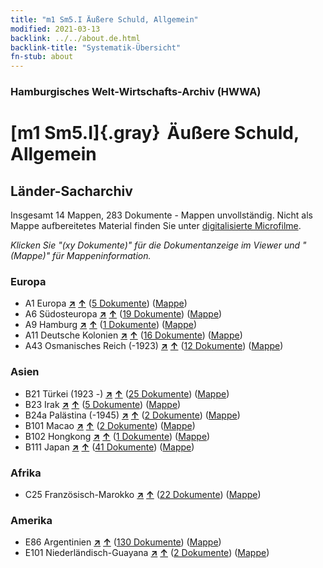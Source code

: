 ```yaml
---
title: "m1 Sm5.I Äußere Schuld, Allgemein"
modified: 2021-03-13
backlink: ../../about.de.html
backlink-title: "Systematik-Übersicht"
fn-stub: about
---
```


### Hamburgisches Welt-Wirtschafts-Archiv (HWWA)

# [m1 Sm5.I]{.gray}&#8201; Äußere Schuld, Allgemein&#160; 







## Länder-Sacharchiv




Insgesamt 14 Mappen, 283 Dokumente - Mappen unvollständig.
Nicht als Mappe aufbereitetes Material finden Sie unter [digitalisierte Microfilme](/film/h1_sh.de.html).

_Klicken Sie "(xy Dokumente)" für die Dokumentanzeige im Viewer und "(Mappe)" für Mappeninformation._




### Europa

- A1 Europa [**&nearr;**](../../../geo/i/140892/about.de.html "Europa (alle Mappen)") [**&uarr;**](../../../geo/about.de.html#A1 "Ländersystematik") (<a href="https://pm20.zbw.eu/iiifview/folder/sh/140892,144818" title="über: Europa : Äußere Schuld, Allgemein" target="_blank">5 Dokumente</a>) ([Mappe](../../../../folder/sh/1408xx/140892/1448xx/144818/about.de.html))
- A6 Südosteuropa [**&nearr;**](../../../geo/i/140900/about.de.html "Südosteuropa (alle Mappen)") [**&uarr;**](../../../geo/about.de.html#A6 "Ländersystematik") (<a href="https://pm20.zbw.eu/iiifview/folder/sh/140900,144818" title="über: Südosteuropa : Äußere Schuld, Allgemein" target="_blank">19 Dokumente</a>) ([Mappe](../../../../folder/sh/1409xx/140900/1448xx/144818/about.de.html))
- A9 Hamburg [**&nearr;**](../../../geo/i/140905/about.de.html "Hamburg (alle Mappen)") [**&uarr;**](../../../geo/about.de.html#A9 "Ländersystematik") (<a href="https://pm20.zbw.eu/iiifview/folder/sh/140905,144818" title="über: Hamburg : Äußere Schuld, Allgemein" target="_blank">1 Dokumente</a>) ([Mappe](../../../../folder/sh/1409xx/140905/1448xx/144818/about.de.html))
- A11 Deutsche Kolonien [**&nearr;**](../../../geo/i/140960/about.de.html "Deutsche Kolonien (alle Mappen)") [**&uarr;**](../../../geo/about.de.html#A11 "Ländersystematik") (<a href="https://pm20.zbw.eu/iiifview/folder/sh/140960,144818" title="über: Deutsche Kolonien : Äußere Schuld, Allgemein" target="_blank">16 Dokumente</a>) ([Mappe](../../../../folder/sh/1409xx/140960/1448xx/144818/about.de.html))
- A43 Osmanisches Reich (-1923) [**&nearr;**](../../../geo/i/141034/about.de.html "Osmanisches Reich (-1923) (alle Mappen)") [**&uarr;**](../../../geo/about.de.html#A43 "Ländersystematik") (<a href="https://pm20.zbw.eu/iiifview/folder/sh/141034,144818" title="über: Osmanisches Reich (-1923) : Äußere Schuld, Allgemein" target="_blank">12 Dokumente</a>) ([Mappe](../../../../folder/sh/1410xx/141034/1448xx/144818/about.de.html))

### Asien

- B21 Türkei (1923 -) [**&nearr;**](../../../geo/i/141111/about.de.html "Türkei (1923 -) (alle Mappen)") [**&uarr;**](../../../geo/about.de.html#B21 "Ländersystematik") (<a href="https://pm20.zbw.eu/iiifview/folder/sh/141111,144818" title="über: Türkei (1923 -) : Äußere Schuld, Allgemein" target="_blank">25 Dokumente</a>) ([Mappe](../../../../folder/sh/1411xx/141111/1448xx/144818/about.de.html))
- B23 Irak [**&nearr;**](../../../geo/i/141113/about.de.html "Irak (alle Mappen)") [**&uarr;**](../../../geo/about.de.html#B23 "Ländersystematik") (<a href="https://pm20.zbw.eu/iiifview/folder/sh/141113,144818" title="über: Irak : Äußere Schuld, Allgemein" target="_blank">5 Dokumente</a>) ([Mappe](../../../../folder/sh/1411xx/141113/1448xx/144818/about.de.html))
- B24a Palästina (-1945) [**&nearr;**](../../../geo/i/141115/about.de.html "Palästina (-1945) (alle Mappen)") [**&uarr;**](../../../geo/about.de.html#B24a "Ländersystematik") (<a href="https://pm20.zbw.eu/iiifview/folder/sh/141115,144818" title="über: Palästina (-1945) : Äußere Schuld, Allgemein" target="_blank">2 Dokumente</a>) ([Mappe](../../../../folder/sh/1411xx/141115/1448xx/144818/about.de.html))
- B101 Macao [**&nearr;**](../../../geo/i/141267/about.de.html "Macao (alle Mappen)") [**&uarr;**](../../../geo/about.de.html#B101 "Ländersystematik") (<a href="https://pm20.zbw.eu/iiifview/folder/sh/141267,144818" title="über: Macao : Äußere Schuld, Allgemein" target="_blank">2 Dokumente</a>) ([Mappe](../../../../folder/sh/1412xx/141267/1448xx/144818/about.de.html))
- B102 Hongkong [**&nearr;**](../../../geo/i/141268/about.de.html "Hongkong (alle Mappen)") [**&uarr;**](../../../geo/about.de.html#B102 "Ländersystematik") (<a href="https://pm20.zbw.eu/iiifview/folder/sh/141268,144818" title="über: Hongkong : Äußere Schuld, Allgemein" target="_blank">1 Dokumente</a>) ([Mappe](../../../../folder/sh/1412xx/141268/1448xx/144818/about.de.html))
- B111 Japan [**&nearr;**](../../../geo/i/141272/about.de.html "Japan (alle Mappen)") [**&uarr;**](../../../geo/about.de.html#B111 "Ländersystematik") (<a href="https://pm20.zbw.eu/iiifview/folder/sh/141272,144818" title="über: Japan : Äußere Schuld, Allgemein" target="_blank">41 Dokumente</a>) ([Mappe](../../../../folder/sh/1412xx/141272/1448xx/144818/about.de.html))

### Afrika

- C25 Französisch-Marokko [**&nearr;**](../../../geo/i/141358/about.de.html "Französisch-Marokko (alle Mappen)") [**&uarr;**](../../../geo/about.de.html#C25 "Ländersystematik") (<a href="https://pm20.zbw.eu/iiifview/folder/sh/141358,144818" title="über: Französisch-Marokko : Äußere Schuld, Allgemein" target="_blank">22 Dokumente</a>) ([Mappe](../../../../folder/sh/1413xx/141358/1448xx/144818/about.de.html))

### Amerika

- E86 Argentinien [**&nearr;**](../../../geo/i/141692/about.de.html "Argentinien (alle Mappen)") [**&uarr;**](../../../geo/about.de.html#E86 "Ländersystematik") (<a href="https://pm20.zbw.eu/iiifview/folder/sh/141692,144818" title="über: Argentinien : Äußere Schuld, Allgemein" target="_blank">130 Dokumente</a>) ([Mappe](../../../../folder/sh/1416xx/141692/1448xx/144818/about.de.html))
- E101 Niederländisch-Guayana [**&nearr;**](../../../geo/i/141699/about.de.html "Niederländisch-Guayana (alle Mappen)") [**&uarr;**](../../../geo/about.de.html#E101 "Ländersystematik") (<a href="https://pm20.zbw.eu/iiifview/folder/sh/141699,144818" title="über: Niederländisch-Guayana : Äußere Schuld, Allgemein" target="_blank">2 Dokumente</a>) ([Mappe](../../../../folder/sh/1416xx/141699/1448xx/144818/about.de.html))








